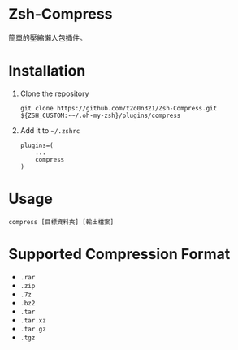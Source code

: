 # Zsh-Compress
簡單的壓縮懶人包插件。
# Installation
1. Clone the repository
    ```
    git clone https://github.com/t2o0n321/Zsh-Compress.git ${ZSH_CUSTOM:-~/.oh-my-zsh}/plugins/compress
    ```
2. Add it to ``~/.zshrc``
    ```
    plugins=( 
        ...
        compress
    )
    ```
# Usage
```
compress [目標資料夾] [輸出檔案]
```
# Supported Compression Format
- ``.rar``
- ``.zip``
- ``.7z``
- ``.bz2``
- ``.tar``
- ``.tar.xz``
- ``.tar.gz``
- ``.tgz``
